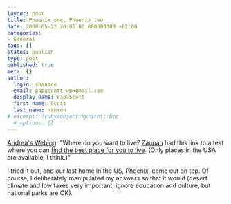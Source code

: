 ```yaml
---
layout: post
title: Phoenix one, Phoenix two
date: 2000-05-22 20:05:02.000000000 +02:00
categories:
- General
tags: []
status: publish
type: post
published: true
meta: {}
author:
  login: shanson
  email: papascott-wp@gmail.com
  display_name: PapaScott
  first_name: Scott
  last_name: Hanson
# excerpt: !ruby/object:Hpricot::Doc
  # options: {}
---
```

<p><a href="http://andrea.editthispage.com/2000/05/22">Andrea's Weblog</a>:  "Where do you want to live?  <a href="http://www.stormwerks.com/linked/2000_05_14_archive.html#245935">Zannah</a> had this link to a test where you can <a href="http://homes.wsj.com/d/best.html">find the best place for you to live</a>. (Only places in the USA are available, I think.)"</p>
<p>I tried it out, and our last home in the US, Phoenix, came out on top. Of course, I deliberately manipulated my answers so that it would (desert climate and low taxes very important, ignore education and culture, but national parks are OK).</p>
